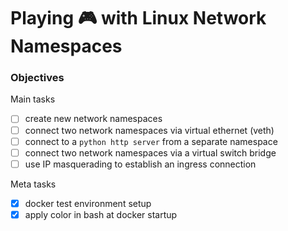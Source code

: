 # Playing 🎮 with Linux Network Namespaces 

### Objectives

Main tasks
- [ ] create new network namespaces
- [ ] connect two network namespaces via virtual ethernet (veth) 
- [ ] connect to a `python http server` from a separate namespace
- [ ] connect two network namespaces via a virtual switch bridge
- [ ] use IP masquerading to establish an ingress connection

Meta tasks
- [x] docker test environment setup
- [x] apply color in bash at docker startup 